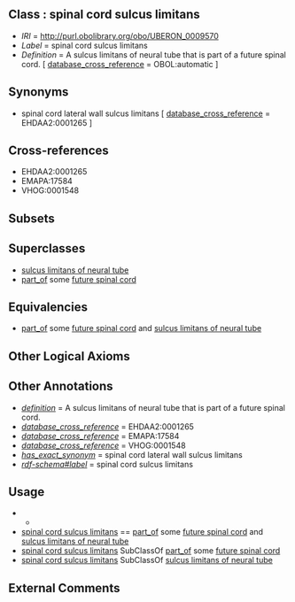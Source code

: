 
## Class : spinal cord sulcus limitans

 * *IRI* = http://purl.obolibrary.org/obo/UBERON_0009570
 * *Label* = spinal cord sulcus limitans
 * *Definition* = A sulcus limitans of neural tube that is part of a future spinal cord. [ [database_cross_reference](../../ef/oboInOwl#hasDbXref.md) = OBOL:automatic ]

## Synonyms

 * spinal cord lateral wall sulcus limitans [ [database_cross_reference](../../ef/oboInOwl#hasDbXref.md) = EHDAA2:0001265 ]

## Cross-references

 * EHDAA2:0001265
 * EMAPA:17584
 * VHOG:0001548

## Subsets


## Superclasses

 * [sulcus limitans of neural tube](../../UBERON/78/UBERON_0005478.md)
 * [part_of](../../BFO/50/BFO_0000050.md) some [future spinal cord](../../UBERON/41/UBERON_0006241.md)

## Equivalencies

 * [part_of](../../BFO/50/BFO_0000050.md) some [future spinal cord](../../UBERON/41/UBERON_0006241.md) and [sulcus limitans of neural tube](../../UBERON/78/UBERON_0005478.md)

## Other Logical Axioms


## Other Annotations

 * *[definition](../../IAO/15/IAO_0000115.md)* = A sulcus limitans of neural tube that is part of a future spinal cord.
 * *[database_cross_reference](../../ef/oboInOwl#hasDbXref.md)* = EHDAA2:0001265
 * *[database_cross_reference](../../ef/oboInOwl#hasDbXref.md)* = EMAPA:17584
 * *[database_cross_reference](../../ef/oboInOwl#hasDbXref.md)* = VHOG:0001548
 * *[has_exact_synonym](../../ym/oboInOwl#hasExactSynonym.md)* = spinal cord lateral wall sulcus limitans
 * *[rdf-schema#label](../../el/rdf-schema#label.md)* = spinal cord sulcus limitans

## Usage

 * -
 * [spinal cord sulcus limitans](../../UBERON/70/UBERON_0009570.md) == [part_of](../../BFO/50/BFO_0000050.md) some [future spinal cord](../../UBERON/41/UBERON_0006241.md) and [sulcus limitans of neural tube](../../UBERON/78/UBERON_0005478.md)
 * [spinal cord sulcus limitans](../../UBERON/70/UBERON_0009570.md) SubClassOf [part_of](../../BFO/50/BFO_0000050.md) some [future spinal cord](../../UBERON/41/UBERON_0006241.md)
 * [spinal cord sulcus limitans](../../UBERON/70/UBERON_0009570.md) SubClassOf [sulcus limitans of neural tube](../../UBERON/78/UBERON_0005478.md)

## External Comments

